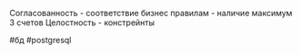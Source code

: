Согласованность - соответствие бизнес правилам - наличие максимум 3 счетов
Целостность - констрейнты

#бд 
#postgresql